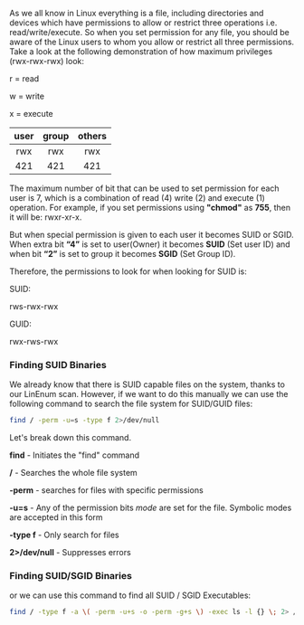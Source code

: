 
As we all know in Linux everything is a file, including directories and devices which have permissions to allow or restrict three operations i.e. read/write/execute. So when you set permission for any file, you should be aware of the Linux users to whom you allow or restrict all three permissions. Take a look at the following demonstration of how maximum privileges (rwx-rwx-rwx) look:

r = read

w = write

x = execute  

|**user** | **group** | **others**|
| :-------:| :------:|:------:|
|rwx|rwx|rwx|
|421|421|421|


The maximum number of bit that can be used to set permission for each user is 7, which is a combination of read (4) write (2) and execute (1) operation. For example, if you set permissions using **"chmod"** as **755**, then it will be: rwxr-xr-x.

  
But when special permission is given to each user it becomes SUID or SGID. When extra bit **“4”** is set to user(Owner) it becomes **SUID** (Set user ID) and when bit **“2”** is set to group it becomes **SGID** (Set Group ID).  

Therefore, the permissions to look for when looking for SUID is:

SUID:

rws-rwx-rwx

GUID:

rwx-rws-rwx  

### Finding SUID Binaries  

We already know that there is SUID capable files on the system, thanks to our LinEnum scan. However, if we want to do this manually we can use the following command to search the file system for SUID/GUID files:

```bash
find / -perm -u=s -type f 2>/dev/null
```


Let's break down this command.

**find** - Initiates the "find" command  

**/** - Searches the whole file system  

**-perm** - searches for files with specific permissions  

**-u=s** - Any of the permission bits _mode_ are set for the file. Symbolic modes are accepted in this form

**-type f** - Only search for files  

**2>/dev/null** - Suppresses errors


### Finding SUID/SGID Binaries 

or we can use this command to find all SUID / SGID Executables:

```bash
find / -type f -a \( -perm -u+s -o -perm -g+s \) -exec ls -l {} \; 2> /dev/null
```